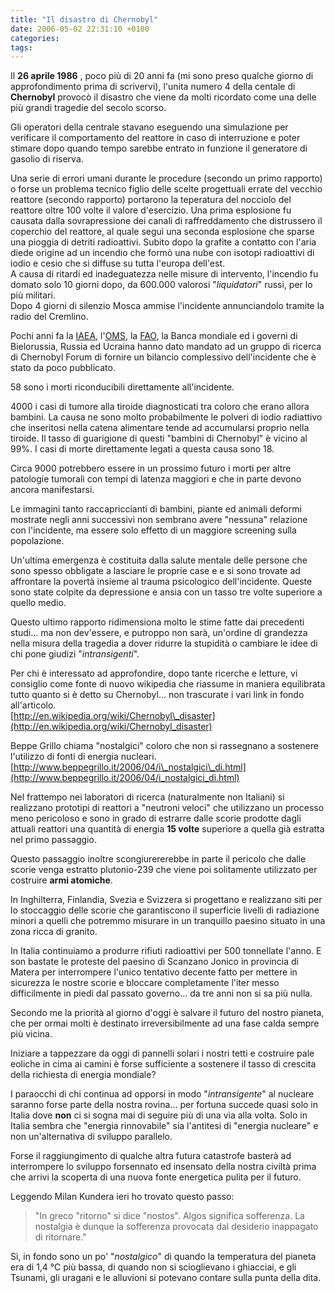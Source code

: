 ```yaml
---
title: "Il disastro di Chernobyl"
date: 2006-05-02 22:31:10 +0100
categories: 
tags: 
---
```


Il **26 aprile 1986** , poco più di 20 anni fa (mi sono preso qualche giorno di approfondimento prima di scrivervi), l'unita numero 4 della centale di **Chernobyl** provocò il disastro che viene da molti ricordato come una delle più grandi tragedie del secolo scorso.

Gli operatori della centrale stavano eseguendo una simulazione per verificare il comportamento del reattore in caso di interruzione e poter stimare dopo quando tempo sarebbe entrato in funzione il generatore di gasolio di riserva.

Una serie di errori umani durante le procedure (secondo un primo rapporto) o forse un problema tecnico figlio delle scelte progettuali errate del vecchio reattore (secondo rapporto) portarono la teperatura del nocciolo del reattore oltre 100 volte il valore d'esercizio. Una prima esplosione fu causata dalla sovrapressione dei canali di raffreddamento che distrussero il coperchio del reattore, al quale seguì una seconda esplosione che sparse una pioggia di detriti radioattivi. Subito dopo la grafite a contatto con l'aria diede origine ad un incendio che formò una nube con isotopi radioattivi di iodio e cesio che si diffuse su tutta l'europa dell'est.  
A causa di ritardi ed inadeguatezza nelle misure di intervento, l'incendio fu domato solo 10 giorni dopo, da 600.000 valorosi "_liquidatori_" russi, per lo più militari.  
Dopo 4 giorni di silenzio Mosca ammise l'incidente annunciandolo tramite la radio del Cremlino.

Pochi anni fa la [IAEA](http://en.wikipedia.org/wiki/International_Atomic_Energy_Agency), l'[OMS](http://en.wikipedia.org/wiki/World_Health_Organization), la [FAO](http://en.wikipedia.org/wiki/Food_and_Agriculture_Organization), la Banca mondiale ed i governi di Bielorussia, Russia ed Ucraina hanno dato mandato ad un gruppo di ricerca di Chernobyl Forum di fornire un bilancio complessivo dell'incidente che è stato da poco pubblicato.

58 sono i morti riconducibili direttamente all'incidente.

4000 i casi di tumore alla tiroide diagnosticati tra coloro che erano allora bambini. La causa ne sono molto probabilmente le polveri di iodio radiattivo che inseritosi nella catena alimentare tende ad accumularsi proprio nella tiroide. Il tasso di guarigione di questi "bambini di Chernobyl" è vicino al 99%. I casi di morte direttamente legati a questa causa sono 18.

Circa 9000 potrebbero essere in un prossimo futuro i morti per altre patologie tumorali con tempi di latenza maggiori e che in parte devono ancora manifestarsi.

Le immagini tanto raccapriccianti di bambini, piante ed animali deformi mostrate negli anni successivi non sembrano avere "nessuna" relazione con l'incidente, ma essere solo effetto di un maggiore screening sulla popolazione.

Un'ultima emergenza è costituita dalla salute mentale delle persone che sono spesso obbligate a lasciare le proprie case e e si sono trovate ad affrontare la povertà insieme al trauma psicologico dell'incidente. Queste sono state colpite da depressione e ansia con un tasso tre volte superiore a quello medio.

Questo ultimo rapporto ridimensiona molto le stime fatte dai precedenti studi... ma non dev'essere, e putroppo non sarà, un'ordine di grandezza nella misura della tragedia a dover ridurre la stupidità o cambiare le idee di chi pone giudizi "_intransigenti_". 

Per chi è interessato ad approfondire, dopo tante ricerche e letture, vi consiglio come fonte di nuovo wikipedia che riassume in maniera equilibrata tutto quanto si è detto su Chernobyl... non trascurate i vari link in fondo all'articolo.  
[http://en.wikipedia.org/wiki/Chernobyl\_disaster](http://en.wikipedia.org/wiki/Chernobyl_disaster) 

Beppe Grillo chiama "nostalgici" coloro che non si rassegnano a sostenere l'utilizzo di fonti di energia nucleari.  
[http://www.beppegrillo.it/2006/04/i\_nostalgici\_di.html](http://www.beppegrillo.it/2006/04/i_nostalgici_di.html) 

Nel frattempo nei laboratori di ricerca (naturalmente non Italiani) si realizzano prototipi di reattori a "neutroni veloci" che utilizzano un processo meno pericoloso e sono in grado di estrarre dalle scorie prodotte dagli attuali reattori una quantità di energia **15 volte** superiore a quella già estratta nel primo passaggio.

Questo passaggio inoltre scongiurererebbe in parte il pericolo che dalle scorie venga estratto plutonio-239 che viene poi solitamente utilizzato per costruire **armi atomiche**.

In Inghilterra, Finlandia, Svezia e Svizzera si progettano e realizzano siti per lo stoccaggio delle scorie che garantiscono il superficie livelli di radiazione minori a quelli che potremmo misurare in un tranquillo paesino situato in una zona ricca di granito.

In Italia continuiamo a produrre rifiuti radioattivi per 500 tonnellate l'anno. E son bastate le proteste del paesino di Scanzano Jonico in provincia di Matera per interrompere l'unico tentativo decente fatto per mettere in sicurezza le nostre scorie e bloccare completamente l'iter messo difficilmente in piedi dal passato governo... da tre anni non si sa più nulla.

Secondo me la priorità al giorno d'oggi è salvare il futuro del nostro pianeta, che per ormai molti è destinato irreversibilmente ad una fase calda sempre più vicina.

Iniziare a tappezzare da oggi di pannelli solari i nostri tetti e costruire pale eoliche in cima ai camini è forse sufficiente a sostenere il tasso di crescita della richiesta di energia mondiale?

I paraocchi di chi continua ad opporsi in modo "_intransigente_" al nucleare saranno forse parte della nostra rovina... per fortuna succede quasi solo in Italia dove **non** ci si sogna mai di seguire più di una via alla volta. Solo in Italia sembra che "energia rinnovabile" sia l'antitesi di "energia nucleare" e non un'alternativa di sviluppo parallelo.

Forse il raggiungimento di qualche altra futura catastrofe basterà ad interrompere lo sviluppo forsennato ed insensato della nostra civiltà prima che arrivi la scoperta di una nuova fonte energetica pulita per il futuro.

Leggendo Milan Kundera ieri ho trovato questo passo:

> "In greco "ritorno" si dice "nostos". Algos significa sofferenza. La nostalgia è dunque la sofferenza provocata dal desiderio inappagato di ritornare."

Sì, in fondo sono un po' "_nostalgico_" di quando la temperatura del pianeta era di 1,4 °C più bassa, di quando non si scioglievano i ghiacciai, e gli Tsunami, gli uragani e le alluvioni si potevano contare sulla punta della dita.
